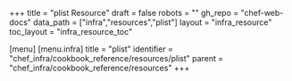 +++
title = "plist Resource"
draft = false
robots = ""
gh_repo = "chef-web-docs"
data_path = ["infra","resources","plist"]
layout = "infra_resource"
toc_layout = "infra_resource_toc"

[menu]
  [menu.infra]
    title = "plist"
    identifier = "chef_infra/cookbook_reference/resources/plist"
    parent = "chef_infra/cookbook_reference/resources"
+++

<!-- The contents of this page are automatically generated from the plist.yaml file in the data directory. -->
<!-- To suggest a change, edit the https://github.com/chef/chef/blob/master/lib/chef/resource/plist.rb file
      and submit a pull request to the https://github.com/chef/chef repository. -->
